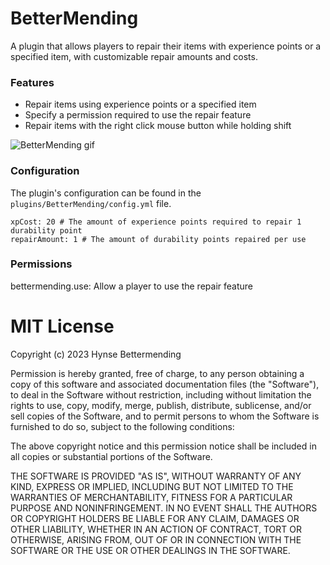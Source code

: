 # BetterMending
A plugin that allows players to repair their items with experience points or a specified item, with customizable repair amounts and costs.

### Features
- Repair items using experience points or a specified item
- Specify a permission required to use the repair feature
- Repair items with the right click mouse button while holding shift

![BetterMending gif](https://hynse.xyz/downloadable/bettermending.gif)


### Configuration
The plugin's configuration can be found in the `plugins/BetterMending/config.yml` file.
```
xpCost: 20 # The amount of experience points required to repair 1 durability point
repairAmount: 1 # The amount of durability points repaired per use
```



### Permissions
bettermending.use: Allow a player to use the repair feature




# MIT License

Copyright (c) 2023 Hynse Bettermending

Permission is hereby granted, free of charge, to any person obtaining a copy
of this software and associated documentation files (the "Software"), to deal
in the Software without restriction, including without limitation the rights
to use, copy, modify, merge, publish, distribute, sublicense, and/or sell
copies of the Software, and to permit persons to whom the Software is
furnished to do so, subject to the following conditions:

The above copyright notice and this permission notice shall be included in all
copies or substantial portions of the Software.

THE SOFTWARE IS PROVIDED "AS IS", WITHOUT WARRANTY OF ANY KIND, EXPRESS OR
IMPLIED, INCLUDING BUT NOT LIMITED TO THE WARRANTIES OF MERCHANTABILITY,
FITNESS FOR A PARTICULAR PURPOSE AND NONINFRINGEMENT. IN NO EVENT SHALL THE
AUTHORS OR COPYRIGHT HOLDERS BE LIABLE FOR ANY CLAIM, DAMAGES OR OTHER
LIABILITY, WHETHER IN AN ACTION OF CONTRACT, TORT OR OTHERWISE, ARISING FROM,
OUT OF OR IN CONNECTION WITH THE SOFTWARE OR THE USE OR OTHER DEALINGS IN THE
SOFTWARE.
